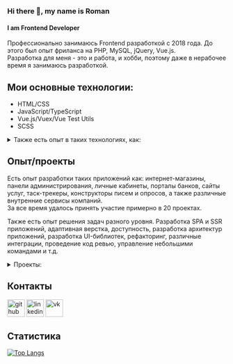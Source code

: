 ### Hi there 👋, my name is Roman
#### I am Frontend Developer
Профессионально занимаюсь Frontend разработкой с 2018 года. До этого был опыт фриланса на PHP, MySQL, jQuery, Vue.js.  
Разработка для меня - это и работа, и хобби, поэтому даже в нерабочее время я занимаюсь разработкой.

## Мои основные технологии:
* HTML/CSS
* JavaScript/TypeScript  
* Vue.js/Vuex/Vue Test Utils
* SCSS

<details>
  <summary>Также есть опыт в таких технологиях, как:</summary>
  
  * React/Redux/Redux saga/Redux thunk
  * Nuxt/Next
  * Express/Koa
  * PostgreSQL/MongoDB
  * Stylus/Less
  * Jest
  * Angular
  * Git
  * npm / Yarn
</details>

## Опыт/проекты
Есть опыт разработки таких приложений как: интернет-магазины, панели администрирования, личные кабинеты, порталы банков, сайты услуг, таск-трекеры, конструкторы писем и опросов, а также различные внутренние сервисы компаний.  
За все время удалось принять участие примерно в 20 проектах.

Также есть опыт решения задач разного уровня. Разработка SPA и SSR приложений, адаптивная верстка, доступность, разработка архитектур приложений, разработка UI-библиотек, рефакторинг, различные интеграции, проведение код ревью, управление небольшими командами и т.д.

<details>
  <summary>Проекты:  </summary>  

Название проекта | Выполненные задачи | Роль | Технологии
-- | -- | -- | -- |
Система таск-трекера | Доработка текущего функционала и разработка нового. Исправление дефектов. | Frontend разработчик | Javascript, React, Redux, Node.js, Express, PostgreSQL, HTML5, CSS3
Мобильный таск-трекер для консьерж-сервиса взаимодействия отелей с гостями | Разработка бекенда для мобильной версии. Разработка PUSH-нотификаций для быстрой доставки информации | Backend разработчик | Node.js, Firebase, TypeScript |
B2B каршеринг сервис | Разработка статистики для дашборда - просчет времени, в котором находились или находятся машины. API финансов (включая модели, миграции) - прием данных от родительского микросервиса, расчет и вывод данных на страницу сервиса, расчет и генерация финансового отчета в XLSX файл. | Fullstack-разработчик, Teamlead | Vue.js, Vuex, Koa.js, Sequelize, PostgreSQL, JavaScript, Node.js, SCSS
Приложение для демонстрации рекламного контента | Разработка архитектуры проекта, оптимизация приложения под pc stick, разработка фронтенда и бекенда. Загрузка файлов из браузера. | Fullstack-разработчик, Teamlead | Vue.js, Vuex, Express, service worker, Node.js, JavaScript, HTML5, SCSS
Стриминговый сервис | Разработка архитектуры проекта, разработка фронтенда и бекенда, реализация управление видео трансляцией, в том числе конфигурация тестового стенда на nginx (rtmp). Автоконвертирование видео в mp4 и нарезка превью на bash. Загрузка файлов из браузера. Реализация email рассылок для уведомления пользователей. | Fullstack - разработчик, Teamlead | Vue.js, Vuex, Node.js, Express, MongoDB, SCSS, JavaScript, HTML5
Платформа для обмена услугами | Разработка личного кабинета пользователя | Frontend разработчик | Vue.js, Vuex, JavaScript, Less
Корпоративное web приложение для HR | Миграция нескольких частей приложения с AngularJS на Angular | Frontend разработчик | TypeScript,  Angular, AngularJS
Система электронного документооборота для осмотра и оценки автомобилей | Разработка архитектуры проекта, реализация АРМ для страхового агента | Frontend разработчик | Vue.js, Vuex, TypeScript, SCSS
Городской информационный портал | Разработка MVP версии | Fullstack разработчик | Node.js, MongoDB, Vue.js, Vuex, Nuxt, Express, SCSS
Многофункциональная платформа автоматизации перевода | Миграция приложения с Knockout.js и React на Vue.js | Frontend разработчик | Vue.js, Vuex, TypeScript, SCSS, knockout
Платформа для тренировки навыков создания безопасного кода | Создание обучающих примеров уязвимых частей кода и верного их написания. | Backend разработчик | Node.js, MongoDB, Express
Корпоративный портал банка | Разработка новых элементов конструктора | Frontend разработчик | JavaScript, React, Redux, Next, Express, stylus, Redux Thunk
Платформа для кредитных операторов | Разработка личного кабинета владельца карты рассрочки | Frontend разработчик | React, Redux, Less, TypeScript, Redux saga
Внутренняя платформа для обучения | Разработка нового функционала, рефакторинг | Frontend разработчик | JavaScript, TypeScript, React, Redux, SCSS, Redux saga, Redux thunk
Интернет-магазин | Разработка нового функционала, исправление дефектов | Frontend разработчик | TypeScript, Vue.js, Vuex, SCSS, SSR
Конструктор опросов | Разработка новых элементов конструктора, рефакторинг | Frontend разработчик | TypeScript, Vue.js, Vuex, SCSS
Конструктор email-рассылок | Разработка новых элементов конструктора, рефакторинг | Frontend разработчик | TypeScript, Vue.js, Vuex, SCSS
Сервис для найма/обучения сотрудников | Pet-проект | Frontend разработчик | JavaScript, Vue.js, Vuex, SCSS, Firebase
</details>

## Контакты
[<img src='https://cdn.jsdelivr.net/npm/simple-icons@3.0.1/icons/github.svg' alt='github' height='40'>](https://github.com/navosh1n)  [<img src='https://cdn.jsdelivr.net/npm/simple-icons@3.0.1/icons/linkedin.svg' alt='linkedin' height='40'>](https://www.linkedin.com/in/https://www.linkedin.com/in/roman-navoshin-68629a188//)  [<img src='https://cdn.jsdelivr.net/npm/simple-icons@3.0.1/icons/vk.svg' alt='vk' height='40'>](https://vk.com/navosh1n)

## Статистика
[![Top Langs](https://github-readme-stats.vercel.app/api/top-langs/?username=navosh1n)](https://github.com/anuraghazra/github-readme-stats)

